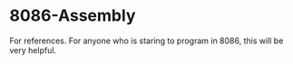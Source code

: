 # 8086-Assembly
For references. For anyone who is staring to program in 8086, this will be very helpful.
